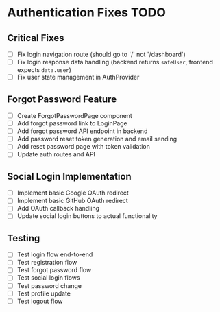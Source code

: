 # Authentication Fixes TODO

## Critical Fixes
- [ ] Fix login navigation route (should go to '/' not '/dashboard')
- [ ] Fix login response data handling (backend returns `safeUser`, frontend expects `data.user`)
- [ ] Fix user state management in AuthProvider

## Forgot Password Feature
- [ ] Create ForgotPasswordPage component
- [ ] Add forgot password link to LoginPage
- [ ] Add forgot password API endpoint in backend
- [ ] Add password reset token generation and email sending
- [ ] Add reset password page with token validation
- [ ] Update auth routes and API

## Social Login Implementation
- [ ] Implement basic Google OAuth redirect
- [ ] Implement basic GitHub OAuth redirect
- [ ] Add OAuth callback handling
- [ ] Update social login buttons to actual functionality

## Testing
- [ ] Test login flow end-to-end
- [ ] Test registration flow
- [ ] Test forgot password flow
- [ ] Test social login flows
- [ ] Test password change
- [ ] Test profile update
- [ ] Test logout flow
